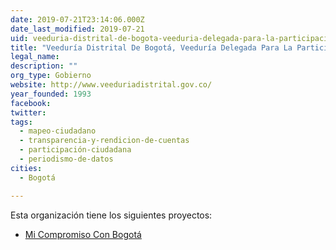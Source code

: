 ```yaml
---
date: 2019-07-21T23:14:06.000Z
date_last_modified: 2019-07-21
uid: veeduria-distrital-de-bogota-veeduria-delegada-para-la-participacion-y-los-programas-especiales
title: "Veeduría Distrital De Bogotá, Veeduría Delegada Para La Participación Y Los Programas Especiales"
legal_name: 
description: ""
org_type: Gobierno
website: http://www.veeduriadistrital.gov.co/
year_founded: 1993
facebook: 
twitter: 
tags:
  - mapeo-ciudadano
  - transparencia-y-rendicion-de-cuentas
  - participación-ciudadana
  - periodismo-de-datos
cities: 
  - Bogotá

---
```


Esta organización tiene los siguientes proyectos:

- [Mi Compromiso Con Bogotá](/i/mi-compromiso-con-bogota.html)
